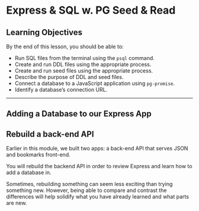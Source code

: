 # Express & SQL w. PG Seed & Read

## Learning Objectives

By the end of this lesson, you should be able to:

- Run SQL files from the terminal using the `psql` command.
- Create and run DDL files using the appropriate process.
- Create and run seed files using the appropriate process.
- Describe the purpose of DDL and seed files.
- Connect a database to a JavaScript application using `pg-promise`.
- Identify a database’s connection URL.

---

## Adding a Database to our Express App

## Rebuild a back-end API

Earlier in this module, we built two apps: a back-end API that serves JSON and bookmarks front-end.

You will rebuild the backend API in order to review Express and learn how to add a database in.

Sometimes, rebuilding something can seem less exciting than trying something new. However, being able to compare and contrast the differences will help solidify what you have already learned and what parts are new.
